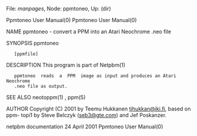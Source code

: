File: *manpages*,  Node: ppmtoneo,  Up: (dir)

Ppmtoneo User Manual(0)                                Ppmtoneo User Manual(0)



NAME
       ppmtoneo - convert a PPM into an Atari Neochrome .neo file


SYNOPSIS
       ppmtoneo

       [ppmfile]


DESCRIPTION
       This program is part of Netpbm(1)

       ppmtoneo  reads  a  PPM  image as input and produces an Atari Neochrome
       .neo file as output.


SEE ALSO
       neotoppm(1) , ppm(5)



AUTHOR
       Copyright (C) 2001 by Teemu Hukkanen <tjhukkan@iki.fi>, based  on  ppm-
       topi1 by Steve Belczyk (seb3@gte.com) and Jef Poskanzer.



netpbm documentation             24 April 2001         Ppmtoneo User Manual(0)
